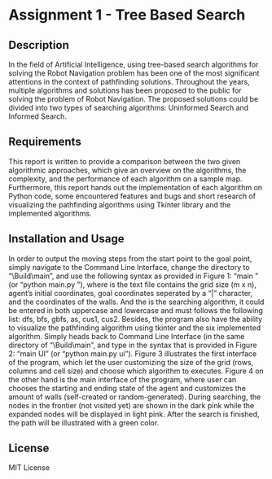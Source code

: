 # Assignment 1 - Tree Based Search

## Description

In the field of Artificial Intelligence, using tree-based search algorithms for solving the Robot Navigation problem has been one of the most significant attentions in the context of pathfinding solutions. Throughout the years, multiple algorithms and solutions has been proposed to the public for solving the problem of Robot Navigation. The proposed solutions could be divided into two types of searching algorithms: Uninformed Search and Informed Search.

## Requirements

This report is written to provide a comparison between the two given algorithmic approaches, which give an overview on the algorithms, the complexity, and the performance of each algorithm on a sample map. Furthermore, this report hands out the implementation of each algorithm on Python code, some encountered features and bugs and short research of visualizing the pathfinding algorithms using Tkinter library and the implemented algorithms.

## Installation and Usage

In order to output the moving steps from the start point to the goal point, simply navigate to the Command Line Interface, change the directory to “\Build\main”, and use the following syntax as provided in Figure 1: “main <filename> <method>” (or “python main.py <filename> <method>”), where <filename> is the text file contains the grid size (m x n), agent’s initial coordinates, goal coordinates seperated by a “|” character, and the coordinates of the walls. And the <method> is the searching algorithm, it could be entered in both uppercase and lowercase and must follows the following list: dfs, bfs, gbfs, as, cus1, cus2. Besides, the program also have the ability to visualize the pathfinding algorithm using tkinter and the six implemented algorithm. Simply heads back to Command Line Interface (in the same directory of “\Build\main”, and type in the syntax that is provided in Figure 2: “main UI” (or “python main.py ui”). Figure 3 illustrates the first interface of the program, which let the user customizing the size of the grid (rows, columns and cell size) and choose which algorithm to executes. Figure 4 on the other hand is the main interface of the program, where user can chooses the starting and ending state of the agent and customizes the amount of walls (self-created or random-generated). During searching, the nodes in the frontier (not visited yet) are shown in the dark pink while the expanded nodes will be displayed in light pink. After the search is finished, the path will be illustrated with a green color.

## License

MIT License
